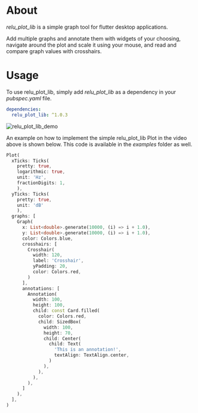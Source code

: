 # About

*relu_plot_lib* is a simple graph tool for flutter desktop applications.

Add multiple graphs and annotate them with widgets of your choosing, navigate around the plot and scale it using your mouse, and read and compare graph values with crosshairs.

# Usage 
To use relu_plot_lib, simply add *relu_plot_lib* as a dependency in your *pubspec.yaml* file.

```yaml
dependencies:
  relu_plot_lib: ^1.0.3
```

![relu_plot_lib_demo](https://github.com/user-attachments/assets/68e43a1f-9d5e-4687-8e16-e4bfd79b57f5)



An example on how to implement the simple relu_plot_lib Plot in the video above is shown below. This code is available in the *examples* folder as well.

```dart
Plot(
  xTicks: Ticks(
    pretty: true, 
    logarithmic: true,
    unit: 'Hz',
    fractionDigits: 1,
    ),
  yTicks: Ticks(
    pretty: true, 
    unit: 'dB'
    ),
  graphs: [
    Graph(
      x: List<double>.generate(10000, (i) => i + 1.0), 
      y: List<double>.generate(10000, (i) => i + 1.0),
      color: Colors.blue,
      crosshairs: [
        Crosshair(
          width: 120,
          label: 'Crosshair', 
          yPadding: 20, 
          color: Colors.red,
        )
      ],
      annotations: [
        Annotation(
          width: 100,
          height: 100,
          child: const Card.filled(
            color: Colors.red,
            child: SizedBox(
              width: 100,
              height: 70,
              child: Center(
                child: Text(
                  'This is an annotation!', 
                  textAlign: TextAlign.center,
                )
              ),
            ),
          ),
        ),
      ]
    ),
  ],
)
```

